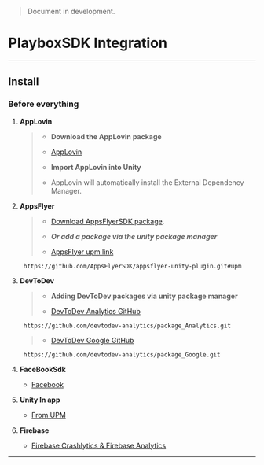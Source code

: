 > Document in development.
# PlayboxSDK Integration

---

## Install

### Before everything


1. **AppLovin**

    >
    >   - **Download the AppLovin package**
    >
    >   - [AppLovin](https://developers.applovin.com/en/max/unity/overview/integration/)
    >
    >   - **Import AppLovin into Unity**
    >
    >   - AppLovin will automatically install the External Dependency Manager. 
    >


1. **AppsFlyer**
    
    >
    > - [Download AppsFlyerSDK package](https://github.com/AppsFlyerSDK/appsflyer-unity-plugin).
    >
    > - ***Or add a package via the unity package manager***
    >
    > - [AppsFlyer upm link](https://github.com/AppsFlyerSDK/appsflyer-unity-plugin.git#upm)
    >
        https://github.com/AppsFlyerSDK/appsflyer-unity-plugin.git#upm
    >

1. **DevToDev** 

    > - **Adding DevToDev packages via unity package manager**
    >
    > - [DevToDev Analytics GitHub](https://github.com/devtodev-analytics/package_Analytics.git)
    >
        https://github.com/devtodev-analytics/package_Analytics.git
    >
    > - [DevToDev Google GitHub](https://github.com/devtodev-analytics/package_Google.git) 
    >
        https://github.com/devtodev-analytics/package_Google.git
    >

1. **FaceBookSdk** 

    - [Facebook](https://developers.facebook.com/docs/unity/)

1. **Unity In app**

    - [From UPM](https://docs.unity3d.com/Packages/com.unity.purchasing@4.12/manual/index.html)

1. **Firebase** 

    - [Firebase Crashlytics & Firebase Analytics](https://firebase.google.com/download/unity) 

---